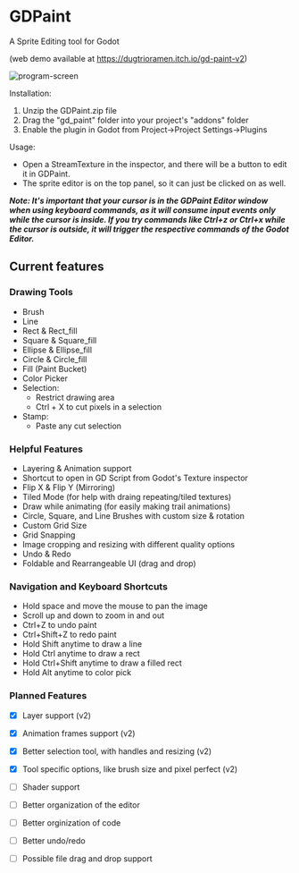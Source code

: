 # GDPaint
A Sprite Editing tool for Godot 

(web demo available at https://dugtrioramen.itch.io/gd-paint-v2)

<!-- ![Look at the GDPaint Editor](https://i.imgur.com/LPq3sPx.jpg) -->
![program-screen](https://user-images.githubusercontent.com/54819319/182956410-08330231-8c59-4e4d-a64e-faf6e476003f.jpg)


Installation:

1. Unzip the GDPaint.zip file
1. Drag the "gd_paint" folder into your project's "addons" folder
1. Enable the plugin in Godot from Project->Project Settings->Plugins

Usage:
- Open a StreamTexture in the inspector, and there will be a button to edit it in GDPaint.
- The sprite editor is on the top panel, so it can just be clicked on as well.

***Note: It's important that your cursor is in the GDPaint Editor window when using keyboard commands, as it will consume input events only while the cursor is inside. 
      If you try commands like Ctrl+z or Ctrl+x while the cursor is outside, it will trigger the respective commands of the Godot Editor.***

## Current features

### Drawing Tools
- Brush
- Line
- Rect & Rect_fill
- Square & Square_fill
- Ellipse & Ellipse_fill
- Circle & Circle_fill
- Fill (Paint Bucket)
- Color Picker
- Selection:
  - Restrict drawing area
  - Ctrl + X to cut pixels in a selection
- Stamp:
  - Paste any cut selection

### Helpful Features
- Layering & Animation support
- Shortcut to open in GD Script from Godot's Texture inspector
- Flip X & Flip Y (Mirroring)
- Tiled Mode (for help with draing repeating/tiled textures)
- Draw while animating (for easily making trail animations)
- Circle, Square, and Line Brushes with custom size & rotation
- Custom Grid Size
- Grid Snapping
- Image cropping and resizing with different quality options
- Undo & Redo
- Foldable and Rearrangeable UI (drag and drop)

### Navigation and Keyboard Shortcuts
- Hold space and move the mouse to pan the image
- Scroll up and down to zoom in and out
- Ctrl+Z to undo paint
- Ctrl+Shift+Z to redo paint
- Hold Shift anytime to draw a line
- Hold Ctrl anytime to draw a rect
- Hold Ctrl+Shift anytime to draw a filled rect
- Hold Alt anytime to color pick

### Planned Features
- [x] Layer support (v2)
- [x] Animation frames support (v2)
- [x] Better selection tool, with handles and resizing (v2)
- [x] Tool specific options, like brush size and pixel perfect (v2)
- [ ] Shader support
- [ ] Better organization of the editor
- [ ] Better orginization of code
- [ ] Better undo/redo 
- [ ] Possible file drag and drop support 

